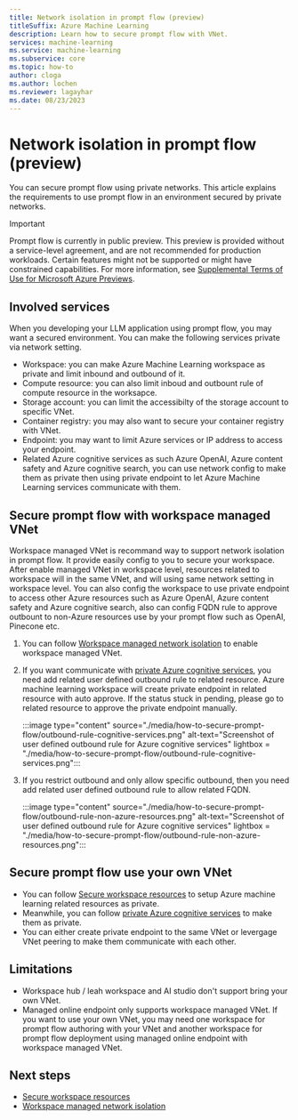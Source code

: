 ```yaml
---
title: Network isolation in prompt flow (preview)
titleSuffix: Azure Machine Learning
description: Learn how to secure prompt flow with VNet.
services: machine-learning
ms.service: machine-learning
ms.subservice: core
ms.topic: how-to
author: cloga
ms.author: lochen
ms.reviewer: lagayhar
ms.date: 08/23/2023
---
```


# Network isolation in prompt flow (preview)

You can secure prompt flow using private networks. This article explains the requirements to use prompt flow in an environment secured by private networks.


> [!IMPORTANT]
> Prompt flow is currently in public preview. This preview is provided without a service-level agreement, and are not recommended for production workloads. Certain features might not be supported or might have constrained capabilities.
> For more information, see [Supplemental Terms of Use for Microsoft Azure Previews](https://azure.microsoft.com/support/legal/preview-supplemental-terms/).

## Involved services

When you developing your LLM application using prompt flow, you may want a secured environment. You can make the following services private via network setting.
- Workspace: you can make Azure Machine Learning workspace as private and limit inbound and outbound of it.
- Compute resource: you can also limit inboud and outbount rule of compute resource in the worksapce.
- Storage account: you can limit the accessibilty of the storage account to specific VNet.
- Container registry: you may also want to secure your container registry with VNet.
- Endpoint: you may want to limit Azure services or IP address to access your endpoint.
- Related Azure cognitive services as such Azure OpenAI, Azure content safety and Azure cognitive search, you can use network config to make them as private then using private endpoint to let Azure Machine Learning services communicate with them.

## Secure prompt flow with workspace managed VNet

Workspace managed VNet is recommand way to support network isolation in prompt flow. It provide easily config to you to secure your workspace. After enable managed VNet in workspace level, resources related to workspace will in the same VNet, and will using same network setting in workspace level. You can also config the workspace to use private endpoint to access other Azure resources such as Azure OpenAI, Azure content safety and Azure cognitive search, also can config FQDN rule to approve outbount to non-Azure resources use by your prompt flow such as OpenAI, Pinecone etc.

1. You can follow [Workspace managed network isolation](../how-to-managed-network.md) to enable workspace managed VNet.

2. If you want communicate with [private Azure cognitive services](../../ai-services/cognitive-services-virtual-networks.md), you need add related user defined outbound rule to related resource. Azure machine learning workspace will create private endpoint in related resource with auto approve. If the status stuck in pending, please go to related resource to approve the private endpoint manually.

    :::image type="content" source="./media/how-to-secure-prompt-flow/outbound-rule-cognitive-services.png" alt-text="Screenshot of user defined outbound rule for Azure cognitive services" lightbox = "./media/how-to-secure-prompt-flow/outbound-rule-cognitive-services.png":::

3. If you restrict outbound and only allow specific outbound, then you need add related user defined outbound rule to allow related FQDN.

    :::image type="content" source="./media/how-to-secure-prompt-flow/outbound-rule-non-azure-resources.png" alt-text="Screenshot of user defined outbound rule for Azure cognitive services" lightbox = "./media/how-to-secure-prompt-flow/outbound-rule-non-azure-resources.png":::

## Secure prompt flow use your own VNet

- You can follow [Secure workspace resources](../how-to-secure-workspace-vnet.md) to setup Azure machine learning related resources as private. 
- Meanwhile, you can follow [private Azure cognitive services](../../ai-services/cognitive-services-virtual-networks.md) to make them as private.
- You can either create private endpoint to the same VNet or levergage VNet peering to make them communicate with each other.


## Limitations
- Workspace hub / leah workspace and AI studio don't support bring your own VNet.
- Managed online endpoint only supports workspace managed VNet. If you want to use your own VNet, you may need one workspace for prompt flow authoring with your VNet and another workspace for prompt flow deployment using managed online endpoint with workspace managed VNet.

## Next steps
- [Secure workspace resources](../how-to-secure-workspace-vnet.md)
- [Workspace managed network isolation](../how-to-managed-network.md)